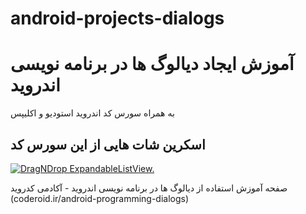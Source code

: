 # android-projects-dialogs
آموزش ایجاد دیالوگ ها در برنامه نویسی اندروید
=======

به همراه سورس کد اندروید استودیو و اکلیپس

اسکرین شات هایی از این سورس کد
--------------------------------

[![DragNDrop ExpandableListView.](coderoid.ir/wp-content/uploads/2017/11/android-project-dialogs.png)](https://www.coderoid.ir/android-programming-dialogs)

صفحه آموزش استفاده از دیالوگ ها در برنامه نویسی اندروید - آکادمی کدروید
(coderoid.ir/android-programming-dialogs)
